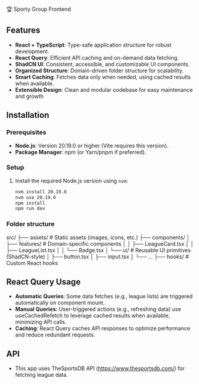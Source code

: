 🏆 Sporty Group Frontend

## Features
- **React + TypeScript**: Type-safe application structure for robust development.
- **React Query**: Efficient API caching and on-demand data fetching.
- **ShadCN UI**: Consistent, accessible, and customizable UI components.
- **Organized Structure**: Domain-driven folder structure for scalability.
- **Smart Caching**: Fetches data only when needed, using cached results when available.
- **Extensible Design**: Clean and modular codebase for easy maintenance and growth

## Installation

### Prerequisites
- **Node.js**: Version 20.19.0 or higher (Vite requires this version).
- **Package Manager**: npm (or Yarn/pnpm if preferred).

### Setup
1. Install the required Node.js version using `nvm`:
   ```bash
   nvm install 20.19.0
   nvm use 20.19.0
   npm install
   npm run dev
   ```

### Folder structure
src/
├── assets/ # Static assets (images, icons, etc.)
├── components/
│ ├── features/ # Domain-specific components
│ │ ├── LeagueCard.tsx
│ │ ├── LeagueList.tsx
│ │ └── Badge.tsx
│ └── ui/ # Reusable UI primitives (ShadCN-style)
│ ├── button.tsx
│ ├── input.tsx
│ └── ...
├── hooks/ # Custom React hooks


## React Query Usage
- **Automatic Queries**: Some data fetches (e.g., league lists) are triggered automatically on component mount.
- **Manual Queries**: User-triggered actions (e.g., refreshing data) use useCachedRefetch to leverage cached results when available, minimizing API calls.
- **Caching**: React Query caches API responses to optimize performance and reduce redundant requests.

## API
- This app uses TheSportsDB API (https://www.thesportsdb.com/) for fetching league data.
